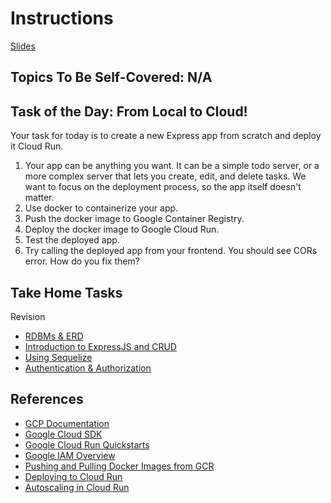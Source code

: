 # Instructions

[Slides](https://docs.google.com/presentation/d/1dQqScVgKI2_QePG0_OKPDC5DRyCo0g_7/edit?usp=sharing&ouid=109782457486090270210&rtpof=true&sd=true)

## Topics To Be Self-Covered: N/A

## Task of the Day: From Local to Cloud!

Your task for today is to create a new Express app from scratch and deploy it Cloud Run.

1. Your app can be anything you want. It can be a simple todo server, or a more complex server that lets you create, edit, and delete tasks. We want to focus on the deployment process, so the app itself doesn't matter.
2. Use docker to containerize your app.
3. Push the docker image to Google Container Registry.
4. Deploy the docker image to Google Cloud Run.
5. Test the deployed app.
6. Try calling the deployed app from your frontend. You should see CORs error. How do you fix them?

## Take Home Tasks

Revision

- [RDBMs & ERD](https://docs.google.com/presentation/d/1l87PtMEQgufpCxkxR7yJ-sQsarpgpkp3/edit?usp=sharing&ouid=109782457486090270210&rtpof=true&sd=true)
- [Introduction to ExpressJS and CRUD](https://docs.google.com/presentation/d/1Eylw1zAm3KIBGB7_3SuEKd66azy0bdLK/edit?usp=sharing&ouid=109782457486090270210&rtpof=true&sd=true)
- [Using Sequelize](https://docs.google.com/presentation/d/1qDhxYoi6bt6YP7RcaaLrsh6sO0RlaSKT/edit?usp=sharing&ouid=109782457486090270210&rtpof=true&sd=true)
- [Authentication & Authorization](https://docs.google.com/presentation/d/1wgCzBlz86V91sw9mVSITJxfuzAm-U8LL/edit?usp=sharing&ouid=109782457486090270210&rtpof=true&sd=true)

## References

- [GCP Documentation](https://cloud.google.com/docs)
- [Google Cloud SDK](https://cloud.google.com/sdk/docs)
- [Google Cloud Run Quickstarts](https://cloud.google.com/run/docs/quickstarts)
- [Google IAM Overview](https://cloud.google.com/iam/docs/overview)
- [Pushing and Pulling Docker Images from GCR](https://cloud.google.com/container-registry/docs/pushing-and-pulling)
- [Deploying to Cloud Run](https://cloud.google.com/run/docs/deploying)
- [Autoscaling in Cloud Run](https://cloud.google.com/run/docs/about-instance-autoscaling)
